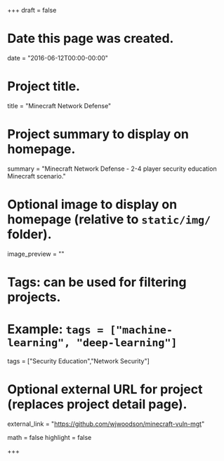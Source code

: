 +++
draft = false
# Date this page was created.
date = "2016-06-12T00:00-00:00"

# Project title.
title = "Minecraft Network Defense"

# Project summary to display on homepage.
summary = "Minecraft Network Defense - 2-4 player security education Minecraft scenario."

# Optional image to display on homepage (relative to `static/img/` folder).
image_preview = ""

# Tags: can be used for filtering projects.
# Example: `tags = ["machine-learning", "deep-learning"]`
tags = ["Security Education","Network Security"]

# Optional external URL for project (replaces project detail page).
external_link = "https://github.com/wjwoodson/minecraft-vuln-mgt"

math = false
highlight = false

+++

